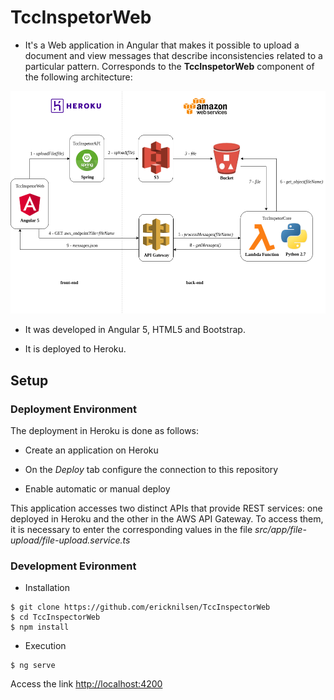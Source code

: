 # TccInspetorWeb

- It's a Web application in Angular that makes it possible to upload a document and view messages that describe inconsistencies related to a particular pattern. Corresponds to the **TccInspetorWeb** component of the following architecture:

[//]: # (- É uma aplicação Web em Angular que possibilita a realização de upload de um arquivo texto e visualização de mensagens que descrevem inconsistências no conteúdo do arquivo em relação a determinado padrão. Corresponde ao componente TccInspetorWeb da arquitetura abaixo:)

![](https://github.com/ericknilsen/TccInspetorCore/blob/master/docs/Arquitetura_TccInspetor.png)

- It was developed in Angular 5, HTML5 and Bootstrap.

[//]: # (- Utiliza as tecnologias Angular 5, HTML e Bootstrap.)

- It is deployed to Heroku.

[//]: # (- Está implantada no Heroku.)


## Setup

### Deployment Environment

The deployment in Heroku is done as follows:

[//]: # (A implantação no Heroku é feita da seguinte forma:)

- Create an application on Heroku

[//]: # (- Crie uma aplicação no Heroku )

- On the _Deploy_ tab configure the connection to this repository

[//]: # (- Na aba _Deploy_ configure a conexão com este repositório)

- Enable automatic or manual deploy

[//]: # (- Habilite o deploy automático ou manual)

This application accesses two distinct APIs that provide REST services: one deployed in Heroku and the other in the AWS API Gateway. To access them, it is necessary to enter the corresponding values in the file _src/app/file-upload/file-upload.service.ts_

[//]: # (Esta aplicação acessa duas APIs distintas que disponibilizam serviços REST: uma implantada no Heroku e outra na AWS API Gateway. Para acessá-las, é necessário informar os valores correspondentes no arquivo _src/app/file-upload/file-upload.service.ts_)


### Development Evironment

- Installation

```shell
$ git clone https://github.com/ericknilsen/TccInspectorWeb
$ cd TccInspectorWeb
$ npm install
```
- Execution

```shell
$ ng serve
```
Access the link [http://localhost:4200](http://localhost:4200)




